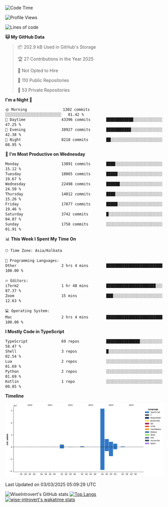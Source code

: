 <!--START_SECTION:waka-->
![Code Time](http://img.shields.io/badge/Code%20Time-2%2C230%20hrs%2013%20mins-blue)

![Profile Views](http://img.shields.io/badge/Profile%20Views-0-blue)

![Lines of code](https://img.shields.io/badge/From%20Hello%20World%20I%27ve%20Written-48.1%20million%20lines%20of%20code-blue)

**🐱 My GitHub Data** 

> 📦 202.9 kB Used in GitHub's Storage 
 > 
> 🏆 27 Contributions in the Year 2025
 > 
> 🚫 Not Opted to Hire
 > 
> 📜 110 Public Repositories 
 > 
> 🔑 53 Private Repositories 
 > 
**I'm a Night 🦉** 

```text
🌞 Morning                1302 commits        ░░░░░░░░░░░░░░░░░░░░░░░░░   01.42 % 
🌆 Daytime                43396 commits       ████████████░░░░░░░░░░░░░   47.25 % 
🌃 Evening                38927 commits       ███████████░░░░░░░░░░░░░░   42.38 % 
🌙 Night                  8218 commits        ██░░░░░░░░░░░░░░░░░░░░░░░   08.95 % 
```
📅 **I'm Most Productive on Wednesday** 

```text
Monday                   13891 commits       ████░░░░░░░░░░░░░░░░░░░░░   15.12 % 
Tuesday                  18065 commits       █████░░░░░░░░░░░░░░░░░░░░   19.67 % 
Wednesday                22498 commits       ██████░░░░░░░░░░░░░░░░░░░   24.50 % 
Thursday                 14012 commits       ████░░░░░░░░░░░░░░░░░░░░░   15.26 % 
Friday                   17877 commits       █████░░░░░░░░░░░░░░░░░░░░   19.46 % 
Saturday                 3742 commits        █░░░░░░░░░░░░░░░░░░░░░░░░   04.07 % 
Sunday                   1758 commits        ░░░░░░░░░░░░░░░░░░░░░░░░░   01.91 % 
```


📊 **This Week I Spent My Time On** 

```text
🕑︎ Time Zone: Asia/Kolkata

💬 Programming Languages: 
Other                    2 hrs 4 mins        █████████████████████████   100.00 % 

🔥 Editors: 
iTerm2                   1 hr 48 mins        ██████████████████████░░░   87.37 % 
Zoom                     15 mins             ███░░░░░░░░░░░░░░░░░░░░░░   12.63 % 

💻 Operating System: 
Mac                      2 hrs 4 mins        █████████████████████████   100.00 % 
```

**I Mostly Code in TypeScript** 

```text
TypeScript               69 repos            ███████████████░░░░░░░░░░   58.47 % 
Shell                    3 repos             █░░░░░░░░░░░░░░░░░░░░░░░░   02.54 % 
Lua                      2 repos             ░░░░░░░░░░░░░░░░░░░░░░░░░   01.69 % 
Python                   2 repos             ░░░░░░░░░░░░░░░░░░░░░░░░░   01.69 % 
Kotlin                   1 repo              ░░░░░░░░░░░░░░░░░░░░░░░░░   00.85 % 
```



**Timeline**

![Lines of Code chart](https://raw.githubusercontent.com/wise-introvert/wise-introvert/master/assets/bar_graph.png)


 Last Updated on 03/03/2025 05:09:29 UTC
<!--END_SECTION:waka-->

![WiseIntrovert's GitHub stats](https://github-readme-stats.vercel.app/api?username=wise-introvert&count_private=true&show_icons=true)
[![Top Langs](https://github-readme-stats.vercel.app/api/top-langs/?username=wise-introvert&langs_count=10)](https://github.com/anuraghazra/github-readme-stats)
[![wise-introvert's wakatime stats](https://github-readme-stats.vercel.app/api/wakatime?username=wiseintrovert)](https://github.com/anuraghazra/github-readme-stats)
